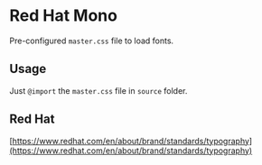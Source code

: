 # Red Hat Mono

Pre-configured `master.css` file to load fonts.

## Usage

Just `@import` the `master.css` file in `source` folder.

## Red Hat

[https://www.redhat.com/en/about/brand/standards/typography](https://www.redhat.com/en/about/brand/standards/typography)
